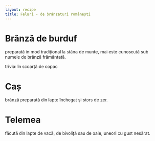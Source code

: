 ```yaml
---
layout: recipe
title: Feluri - de brânzaturi românești
---
```


# Brânză de burduf

preparată in mod tradițional la stâna de munte, mai este cunoscută
sub numele de brânză frământată.

trivia: în scoarță de copac

# Caș

brânză preparată din lapte închegat și stors de zer.

# Telemea

făcută din lapte de vacă, de bivoliță sau de oaie, uneori cu
gust nesărat.
